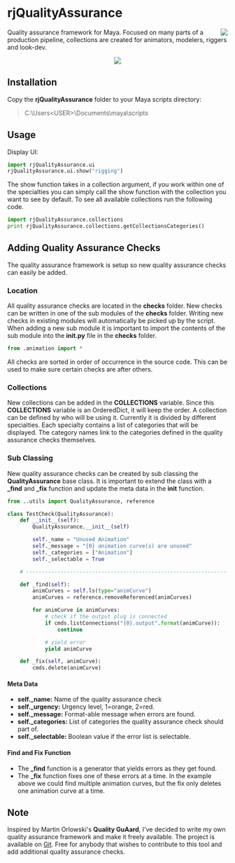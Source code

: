 # rjQualityAssurance
<img align="right" src="https://github.com/robertjoosten/rjQualityAssurance/blob/master/ui/icons/rjQualityAssurance.png">
Quality assurance framework for Maya. Focused on many parts of a production pipeline, collections are created for animators, modelers, riggers and look-dev. 

<p align="center"><img src="https://github.com/robertjoosten/rjQualityAssurance/raw/master/README.png"></p>

## Installation
Copy the **rjQualityAssurance** folder to your Maya scripts directory:
> C:\Users\<USER>\Documents\maya\scripts

## Usage
Display UI:

```python
import rjQualityAssurance.ui
rjQualityAssurance.ui.show("rigging") 
```

The show function takes in a collection argument, if you work within one of the specialties you can simply call the show function with the collection you want to see by default. To see all available collections run the following code.

```python
import rjQualityAssurance.collections
print rjQualityAssurance.collections.getCollectionsCategories()  
```

## Adding Quality Assurance Checks
The quality assurance framework is setup so new quality assurance checks can easily be added.

### Location
All quality assurance checks are located in the **checks** folder. New checks can be written in one of the sub modules of the **checks** folder. Writing new checks in existing modules will automatically be picked up by the script. When adding a new sub module it is important to import the contents of the sub module into the **__init__.py** file in the **checks** folder.</p>

```python
from .animation import *
```

All checks are sorted in order of occurrence in the source code. This can be used to make sure certain checks are after others.

### Collections
New collections can be added in the **COLLECTIONS** variable. Since this **COLLECTIONS** variable is an OrderedDict, it will keep the order. A collection can be defined by who will be using it. Currently it is divided by different specialties. Each specialty contains a list of categories that will be displayed. The category names link to the categories defined in the quality assurance checks themselves. 

### Sub Classing
New quality assurance checks can be created by sub classing the **QualityAssurance** base class. It is important to extend the class with a **_find** and **_fix** function and update the meta data in the **__init__** function.

```python
from ..utils import QualityAssurance, reference

class TestCheck(QualityAssurance):
    def __init__(self):
        QualityAssurance.__init__(self)

        self._name = "Unused Animation"
        self._message = "{0} animation curve(s) are unused"
        self._categories = ["Animation"]
        self._selectable = True

    # ------------------------------------------------------------------------

    def _find(self):
        animCurves = self.ls(type="animCurve")
        animCurves = reference.removeReferenced(animCurves)

        for animCurve in animCurves:
            # check if the output plug is connected
            if cmds.listConnections("{0}.output".format(animCurve)):
                continue

            # yield error
            yield animCurve

    def _fix(self, animCurve):
        cmds.delete(animCurve)
```
            
#### Meta Data
* **self._name:** Name of the quality assurance check
* **self._urgency:** Urgency level, 1=orange, 2=red.
* **self._message:** Format-able message when errors are found.
* **self._categories:** List of categories the quality assurance check should part of.
* **self._selectable:** Boolean value if the error list is selectable.

#### Find and Fix Function
* The **_find** function is a generator that yields errors as they get found. 
* The **_fix** function fixes one of these errors at a time. In the example above we could find multiple animation curves, but the fix only deletes one animation curve at a time.

## Note
Inspired by Martin Orlowski's **Quality GuAard**, I've decided to write my own quality assurance framework and make it freely available. The project is available on [Git](https://github.com/robertjoosten/rjQualityAssurance). Free for anybody that wishes to contribute to this tool and add additional quality assurance checks. 